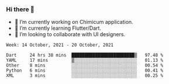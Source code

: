 ### Hi there 👋

<!--
**devcat37/devcat37** is a ✨ _special_ ✨ repository because its `README.md` (this file) appears on your GitHub profile.-->


- 🔭 I’m currently working on Chimicum application.
- 🌱 I’m currently learning Flutter/Dart.
- 👯 I’m looking to collaborate with UI designers.
<!-- - 🤔 I’m looking for help with ... -->

<!--START_SECTION:waka-->
```text
Week: 14 October, 2021 - 20 October, 2021

Dart     24 hrs 38 mins  ████████████████████████▒   97.48 % 
YAML     17 mins         ▒░░░░░░░░░░░░░░░░░░░░░░░░   01.13 % 
Other    8 mins          ░░░░░░░░░░░░░░░░░░░░░░░░░   00.54 % 
Python   6 mins          ░░░░░░░░░░░░░░░░░░░░░░░░░   00.41 % 
XML      3 mins          ░░░░░░░░░░░░░░░░░░░░░░░░░   00.25 % 
```
<!--END_SECTION:waka-->
